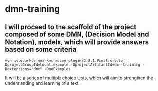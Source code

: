 # dmn-training

## I will proceed to the scaffold of the project composed of some DMN, (Decision Model and Notation), models, which will provide answers based on some criteria
```
mvn io.quarkus:quarkus-maven-plugin:2.3.1.Final:create -DprojectGroupId=local.example -DprojectArtifactId=dmn-training -Dextensions="dmn" -DnoExamples
```

It will be a series of multiple choice tests, which will aim to strengthen the understanding and learning of a text.
